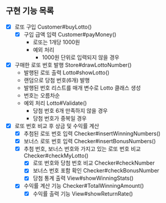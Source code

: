 ## 구현 기능 목록
- [x] 로또 구입 Customer#buyLotto()
  - [x] 구입 급액 입력 Customer#payMoney()
    - 로또는 1개당 1000원 
    - 예외 처리
      - 1000원 단위로 입력되지 않을 경우
- [x] 구매한 로또 번호 발행 Store#drawLottoNumber()
  - 발행된 로또 출력 Lotto#showLotto()
  - 랜덤으로 당첨 번호(6개) 발행
  - 발행된 번호 리스트를 매개 변수로 Lotto 클래스 생성
  - 번호는 오름차순
  - 예외 처리 Lotto#Validate()
    - 당첨 번호 6개 만족하지 않을 경우
    - 당첨 번호가 중복일 경우
- [x] 로또 번호 비교 후 상금 및 수익률 계산 
  - [X] 추첨된 로또 번호 입력 Checker#insertWinningNumbers()
  - [X] 보너스 로또 번호 입력 Checker#insertBonusNumbers()
  - [x] 추첨 번호, 보너스 번호와 가지고 있는 로또 번호 비교 Checker#checkMyLotto()
    - [x] 로또 번호와 당첨 번호 비교 Checker#checkNumber
    - [x] 보너스 번호 포함 확인 Checker#checkBonusNumber
    - [x] 당첨 통계 출력 View#showWinningStats()
  - [x] 수익률 계산 기능 Checker#TotalWinningAmount()
    - [x] 수익률 출력 기능 View#showReturnRate()
